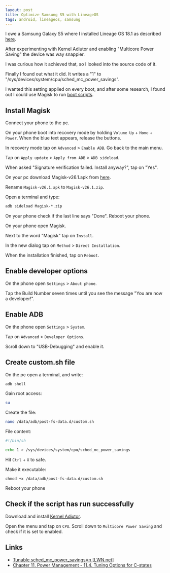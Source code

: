 ```yaml
---
layout: post
title: Optimize Samsung S5 with LineageOS
tags: android, lineageos, samsung
---
```


I owe a Samsung Galaxy S5 where I installed Lineage OS 18.1 as described [here](https://wiki.lineageos.org/devices/klte/install).

After experimenting with Kernel Adiutor and enabling "Multicore Power Saving" the device was way snappier.

I was curious how it achieved that, so I looked into the source code of it.

Finally I found out what it did. It writes a "1" to "/sys/devices/system/cpu/sched_mc_power_savings".

I wanted this setting applied on every boot, and after some research, I found out I could use Magisk to run [boot scripts](https://topjohnwu.github.io/Magisk/guides.html#boot-scripts).

## Install Magisk

Connect your phone to the pc.

On your phone boot into recovery mode by holding `Volume Up` + `Home` + `Power`. When the blue text appears, release the buttons.

In recovery mode tap on `Advanced` > `Enable ADB`. Go back to the main menu.

Tap on `Apply update` > `Apply from ADB` > `ADB sideload`.

When asked "Signature verification failed. Install anyway?", tap on "Yes".

On your pc download Magisk-v26.1.apk from [here](https://github.com/topjohnwu/Magisk/releases/download/v26.1/Magisk-v26.1.apk).

Rename `Magisk-v26.1.apk` to `Magisk-v26.1.zip`.

Open a terminal and type:

```cmd
adb sideload Magisk-*.zip
```

On your phone check if the last line says "Done". Reboot your phone.

On your phone open Magisk.

Next to the word "Magisk" tap on `Install`.

In the new dialog tap on `Method` > `Direct Installation`.

When the installation finished, tap on `Reboot`.

## Enable developer options

On the phone open `Settings` > `About phone`.

Tap the Build Number seven times until you see the message "You are now a developer!".

## Enable ADB

On the phone open `Settings` > `System`.

Tap on `Advanced` > `Developer Options`.

Scroll down to "USB-Debugging" and enable it.

## Create custom.sh file

On the pc open a terminal, and write:

```cmd
adb shell
```

Gain root access:

```bash
su
```

Create the file:

```bash
nano /data/adb/post-fs-data.d/custom.sh
```

File content:

```bash
#!/bin/sh

echo 1 > /sys/devices/system/cpu/sched_mc_power_savings
```

Hit `Ctrl` + `X` to safe.

Make it executable:

```
chmod +x /data/adb/post-fs-data.d/custom.sh
```

Reboot your phone

## Check if the script has run successfully

Download and install [Kernel Adiutor](https://f-droid.org/de/packages/com.nhellfire.kerneladiutor/).

Open  the menu and tap on `CPU`. Scroll down to `Multicore Power Saving` and check if it is set to enabled.


## Links

 - [Tunable sched_mc_power_savings=n [LWN.net]](https://lwn.net/Articles/297306/)
 - [Chapter 11. Power Management - 11.4. Tuning Options for C-states](http://www.vorkon.de/SU1210.001/drittanbieter/Dokumentation/openSUSE_11.4/manual/cha.tuning.power.html#sec.tuning.power.c-states.options)
